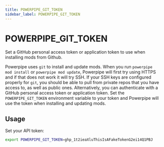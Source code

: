 ```yaml
---
title: POWERPIPE_GIT_TOKEN
sidebar_label: POWERPIPE_GIT_TOKEN
---
```



# POWERPIPE_GIT_TOKEN

Set a GitHub personal access token or application token to use when installing mods from Github.

Powerpipe uses `git` to install and update mods. When you run `powerpipe mod install` or `powerpipe mod update`, Powerpipe will first try using HTTPS and if that does not work it will try SSH.  If your SSH keys are configured properly for `git`, you should be able to pull from private repos that you have access to, as well as public ones.  Alternatively, you can authenticate with a GitHub personal access token or application token.  Set the `POWERPIPE_GIT_TOKEN` environment variable to your token and Powerpipe will use the token when installing and updating mods.


## Usage 
Set your API token:
```bash
export POWERPIPE_GIT_TOKEN=ghp_1t2ieaXluThisIsAFakeTokenG2ei14Q1PBJ
```
